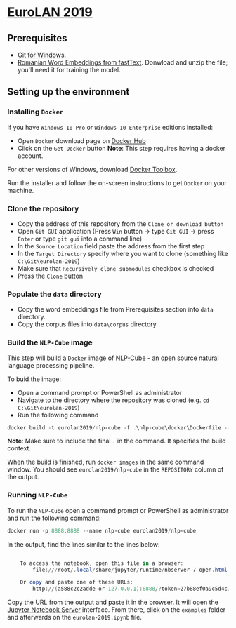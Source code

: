 # [EuroLAN 2019](http://eurolan.info.uaic.ro/2019/index.html) #

## Prerequisites ##
- [Git for Windows](https://git-scm.com/download/win).
- [Romanian Word Embeddings from fastText](https://dl.fbaipublicfiles.com/fasttext/vectors-crawl/cc.ro.300.vec.gz). Donwload and unzip the file; you'll need it for training the model.

## Setting up the environment ##

### Installing `Docker` ###

If you have `Windows 10 Pro` or `Windows 10 Enterprise` editions installed:
- Open `Docker` download page on [Docker Hub](https://hub.docker.com/editions/community/docker-ce-desktop-windows)
- Click on the `Get Docker` button
**Note**: This step requires having a docker account.

For other versions of Windows, download [Docker Toolbox](https://docs.docker.com/toolbox/overview/).

Run the installer and follow the on-screen instructions to get `Docker` on your machine.

### Clone the repository ###
- Copy the address of this repository from the `Clone or download button`
- Open `Git GUI` application (Press `Win` button -> type `Git GUI` -> press `Enter` or type `git gui` into a command line)
- In the `Source Location` field paste the address from the first step
- In the `Target Directory` specify where you want to clone (something like `C:\Git\eurolan-2019`)
- Make sure that `Recursively clone submodules` checkbox is checked
- Press the `Clone` button

### Populate the `data` directory ###
- Copy the word embeddings file from Prerequisites section into `data` directory.
- Copy the corpus files into `data\corpus` directory.

### Build the `NLP-Cube` image ###
This step will build a `Docker` image of [NLP-Cube](https://github.com/adobe/NLP-Cube) - an open source natural language processing pipeline.

To buid the image:
- Open a command prompt or PowerShell as administrator
- Navigate to the directory where the repository was cloned (e.g. `cd C:\Git\eurolan-2019`)
- Run the following command

``` powershell
docker build -t eurolan2019/nlp-cube -f .\nlp-cube\docker\Dockerfile --build-arg extranotebook=notebooks/eurolan-2019.ipynb --build-arg extranotebookname="6. EUROLAN 2019" .
```
**Note**: Make sure to include the final `.` in the command. It specifies the build context.

When the build is finished, run `docker images` in the same command window. You should see `eurolan2019/nlp-cube` in the `REPOSITORY` column of the output.

### Running `NLP-Cube` ###
To run the `NLP-Cube` open a command prompt or PowerShell as administrator and run the following command:

``` powershell
docker run -p 8888:8888 --name nlp-cube eurolan2019/nlp-cube
```

In the output, find the lines similar to the lines below:
``` powershell

    To access the notebook, open this file in a browser:
        file:///root/.local/share/jupyter/runtime/nbserver-7-open.html

    Or copy and paste one of these URLs:
        http://(a588c2c2adde or 127.0.0.1):8888/?token=27b88ef0a9c5d4c74ec54846be42ab9b1215a05adac4ce35
```
Copy the URL from the output and paste it in the browser. It will open the [Jupyter Notebook Server](https://jupyter.org/) interface. From there, click on the `examples` folder and afterwards on the `eurolan-2019.ipynb` file.
